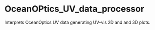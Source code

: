 # OceanOPtics_UV_data_processor
Interprets OceanOptics UV data generating UV-vis 2D and and 3D plots.
